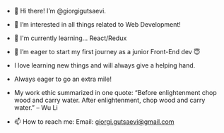 - 👋 Hi there! I’m @giorgigutsaevi. 
- 👀 I’m interested in all things related to Web Development! 
- 🌱 I'm currently learning... React/Redux
- 💞️ I’m eager to start my first journey as a junior Front-End dev 😇
- I love learning new things and will always give a helping hand.
- Always eager to go an extra mile! 

- My work ethic summarized in one quote: 
“Before enlightenment chop wood and carry water. After enlightenment, chop wood and carry water.” – Wu Li

- 📫 How to reach me:
  Email: giorgi.gutsaevi@gmail.com
     

<!---
giorgigutsaevi/giorgigutsaevi is a ✨ special ✨ repository because its `README.md` (this file) appears on your GitHub profile.
You can click the Preview link to take a look at your changes.
--->
